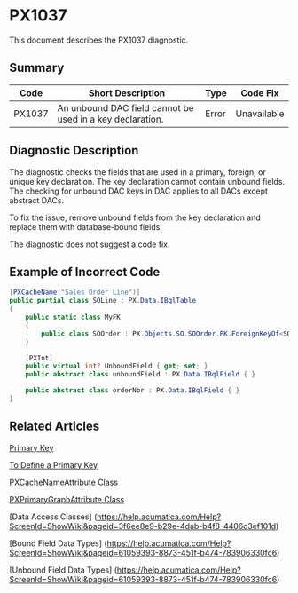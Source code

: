 # PX1037
This document describes the PX1037 diagnostic.

## Summary

| Code   | Short Description                                 | Type  | Code Fix    | 
| ------ | ------------------------------------------------- | ----- | ----------- | 
| PX1037 | An unbound DAC field cannot be used in a key declaration. | Error | Unavailable | 

## Diagnostic Description
The diagnostic checks the fields that are used in a primary, foreign, or unique key declaration. The key declaration cannot contain unbound fields.
The checking for unbound DAC keys in DAC applies to all DACs except abstract DACs. 

To fix the issue, remove unbound fields from the key declaration and replace them with database-bound fields.

The diagnostic does not suggest a code fix.

## Example of Incorrect Code

```C#
[PXCacheName("Sales Order Line")]
public partial class SOLine : PX.Data.IBqlTable
{
	public static class MyFK
	{
		public class SOOrder : PX.Objects.SO.SOOrder.PK.ForeignKeyOf<SOLine>.By<unboundField, orderNbr> { }
	}

	[PXInt]
	public virtual int? UnboundField { get; set; }
	public abstract class unboundField : PX.Data.IBqlField { }

	public abstract class orderNbr : PX.Data.IBqlField { }
}
```

## Related Articles

[Primary Key](https://help.acumatica.com/Help?ScreenId=ShowWiki&pageid=9e533998-5a08-452d-9490-a02db1cf4c19)

[To Define a Primary Key](https://help.acumatica.com/Help?ScreenId=ShowWiki&pageid=34e875c7-a5c3-496e-9e2b-f7f6f9f20a40)

[PXCacheNameAttribute Class](https://help.acumatica.com/Help?ScreenId=ShowWiki&pageid=6e89e21c-b8f4-a16b-d741-2d6e483e9f65)

[PXPrimaryGraphAttribute Class](https://help.acumatica.com/Help?ScreenId=ShowWiki&pageid=1dceb511-4e98-3700-7d7f-231688a7ac74)

[Data Access Classes] (https://help.acumatica.com/Help?ScreenId=ShowWiki&pageid=3f6ee8e9-b29e-4dab-b4f8-4406c3ef101d)

[Bound Field Data Types] (https://help.acumatica.com/Help?ScreenId=ShowWiki&pageid=61059393-8873-451f-b474-783906330fc6)

[Unbound Field Data Types] (https://help.acumatica.com/Help?ScreenId=ShowWiki&pageid=61059393-8873-451f-b474-783906330fc6)